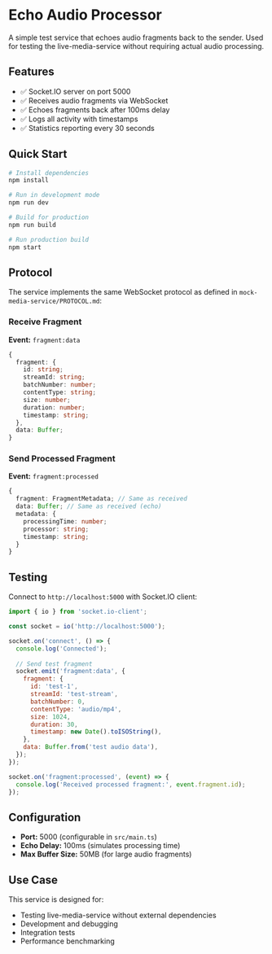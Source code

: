# Echo Audio Processor

A simple test service that echoes audio fragments back to the sender. Used for testing the live-media-service without requiring actual audio processing.

## Features

- ✅ Socket.IO server on port 5000
- ✅ Receives audio fragments via WebSocket
- ✅ Echoes fragments back after 100ms delay
- ✅ Logs all activity with timestamps
- ✅ Statistics reporting every 30 seconds

## Quick Start

```bash
# Install dependencies
npm install

# Run in development mode
npm run dev

# Build for production
npm run build

# Run production build
npm start
```

## Protocol

The service implements the same WebSocket protocol as defined in `mock-media-service/PROTOCOL.md`:

### Receive Fragment

**Event:** `fragment:data`

```typescript
{
  fragment: {
    id: string;
    streamId: string;
    batchNumber: number;
    contentType: string;
    size: number;
    duration: number;
    timestamp: string;
  },
  data: Buffer;
}
```

### Send Processed Fragment

**Event:** `fragment:processed`

```typescript
{
  fragment: FragmentMetadata; // Same as received
  data: Buffer; // Same as received (echo)
  metadata: {
    processingTime: number;
    processor: string;
    timestamp: string;
  }
}
```

## Testing

Connect to `http://localhost:5000` with Socket.IO client:

```javascript
import { io } from 'socket.io-client';

const socket = io('http://localhost:5000');

socket.on('connect', () => {
  console.log('Connected');
  
  // Send test fragment
  socket.emit('fragment:data', {
    fragment: {
      id: 'test-1',
      streamId: 'test-stream',
      batchNumber: 0,
      contentType: 'audio/mp4',
      size: 1024,
      duration: 30,
      timestamp: new Date().toISOString(),
    },
    data: Buffer.from('test audio data'),
  });
});

socket.on('fragment:processed', (event) => {
  console.log('Received processed fragment:', event.fragment.id);
});
```

## Configuration

- **Port:** 5000 (configurable in `src/main.ts`)
- **Echo Delay:** 100ms (simulates processing time)
- **Max Buffer Size:** 50MB (for large audio fragments)

## Use Case

This service is designed for:
- Testing live-media-service without external dependencies
- Development and debugging
- Integration tests
- Performance benchmarking

